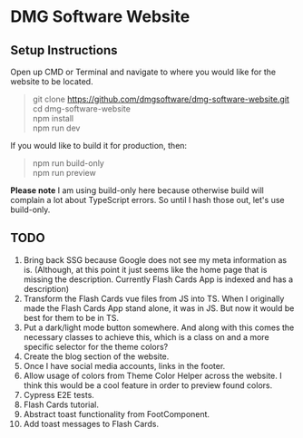 # DMG Software Website

## Setup Instructions

Open up CMD or Terminal and navigate to where you would like
for the website to be located.

> git clone https://github.com/dmgsoftware/dmg-software-website.git  
> cd dmg-software-website  
> npm install  
> npm run dev

If you would like to build it for production, then:

> npm run build-only  
> npm run preview

**Please note** I am using build-only here because otherwise build
will complain a lot about TypeScript errors. So until I hash those out,
let's use build-only.

## TODO

1. Bring back SSG because Google does not see my meta information as is.
(Although, at this point it just seems like the home page that is missing
the description. Currently Flash Cards App is indexed and has a description)
2. Transform the Flash Cards vue files from JS into TS.
When I originally made the Flash Cards App stand alone, it was in JS.
But now it would be best for them to be in TS.
3. Put a dark/light mode button somewhere. And along with this
comes the necessary classes to achieve this, which is a class 
on <body> and a more specific selector for the theme colors?
4. Create the blog section of the website. 
5. Once I have social media accounts, links in the footer.
6. Allow usage of colors from Theme Color Helper across the website.
I think this would be a cool feature in order to preview found colors.
7. Cypress E2E tests.
8. Flash Cards tutorial.
9. Abstract toast functionality from FootComponent.
10. Add toast messages to Flash Cards.